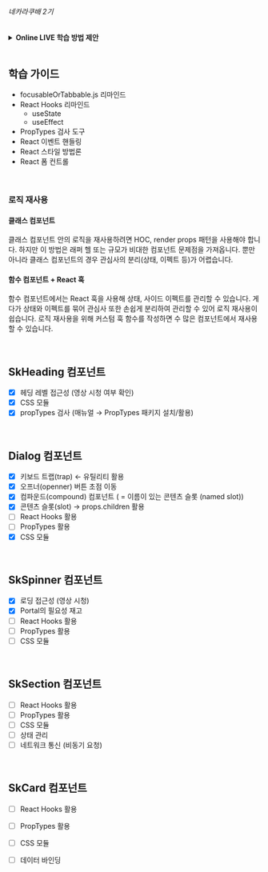 ###### 네카라쿠배 2기

<details>
  <summary><strong>Online LIVE 학습 방법 제안</strong></summary>
  <br />
  코로나 상황 악화로 부득이하게 온라인 라이브 강의를 진행하고 있는 현 상황에서<br />    
  강의에 대한 집중력을 높이고, 효율을 극대화 할 수 있는 방안이 없을까 고민하였습니다.<br />  
  진행 가능 여부를 판단하여 제안 사항에 대해 고려해보시길 바랍니다. 😃

  ##### 화면(필수)  
  Google Meet 온라인 라이브 강의는 음소거 모드로 하고 시청

  ##### 토론(선택)   
  Discord 음성 채널을 활용해 수업 내용에 대해 대화하며 수강 (예: 2~4인 1개 조 구성)

  - 재택에서 수강 중이지만, 수업 내용에 대해 토론할 수 있어 집중력을 높일 수 있을 거란 기대
  - 시청 및 토의 중, 이해가 잘 안가는 수업 내용 또는 키워드를 질의 응답

  ##### 학습 주제 및 정리
  학습 내용을 반복적으로 상기 시켜 주제를 각인

  - 새로운 내용 시작 전, 진행 내용 간단 요약
  - 실습 진행 후, 진행 내용 정리
</details>

<br />

## 학습 가이드

- focusableOrTabbable.js 리마인드
- React Hooks 리마인드 
  - useState
  - useEffect
- PropTypes 검사 도구
- React 이벤트 핸들링
- React 스타일 방법론
- React 폼 컨트롤

<br />

### 로직 재사용

#### 클래스 컴포넌트

클래스 컴포넌트 안의 로직을 재사용하려면 HOC, render props 패턴을 사용해야 합니다. 
하지만 이 방법은 래퍼 헬 또는 규모가 비대한 컴포넌트 문제점을 가져옵니다. 뿐만 아니라 
클래스 컴포넌트의 경우 관심사의 분리(상태, 이펙트 등)가 어렵습니다.

#### 함수 컴포넌트 + React 훅

함수 컴포넌트에서는 React 훅을 사용해 상태, 사이드 이펙트를 관리할 수 있습니다.
게다가 상태와 이펙트를 묶어 관심사 또한 손쉽게 분리하여 관리할 수 있어 로직 재사용이 쉽습니다.
로직 재사용을 위해 커스텀 훅 함수를 작성하면 수 많은 컴포넌트에서 재사용 할 수 있습니다.

<br />

## SkHeading 컴포넌트

- [x]  헤딩 레벨 접근성 (영상 시청 여부 확인)
- [x]  CSS 모듈
- [x]  propTypes 검사 (매뉴얼 → PropTypes 패키지 설치/활용)

<br />

## Dialog 컴포넌트

- [x]  키보드 트랩(trap) ← 유틸리티 활용
- [x]  오프너(openner) 버튼 초점 이동
- [x]  컴파운드(compound) 컴포넌트 ( = 이름이 있는 콘텐츠 슬롯 (named slot))
- [x]  콘텐츠 슬롯(slot) → props.children 활용
- [ ]  React Hooks 활용
- [ ]  PropTypes 활용
- [x]  CSS 모듈

<br />

## SkSpinner 컴포넌트

- [x]  로딩 접근성 (영상 시청)
- [x]  Portal의 필요성 재고
- [ ]  React Hooks 활용
- [ ]  PropTypes 활용
- [ ]  CSS 모듈

<br />

## SkSection 컴포넌트

- [ ]  React Hooks 활용
- [ ]  PropTypes 활용
- [ ]  CSS 모듈
- [ ]  상태 관리
- [ ]  네트워크 통신 (비동기 요청)

<br />

## SkCard 컴포넌트

- [ ]  React Hooks 활용
- [ ]  PropTypes 활용
- [ ]  CSS 모듈
- [ ]  데이터 바인딩

